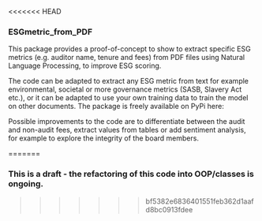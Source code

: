 <<<<<<< HEAD
### ESGmetric_from_PDF 

This package provides a proof-of-concept to show to extract specific ESG metrics (e.g. auditor name, tenure and fees) from PDF files using Natural Language Processing, to improve ESG scoring. 

The code can be adapted to extract any ESG metric from text for example environmental, societal or more governance metrics (SASB, Slavery Act etc.), or it can be adapted to use your own training data to train the model on other documents.
The package is freely available on PyPi here: 

Possible improvements to the code are to differentiate between the audit and non-audit fees, extract values from tables or add sentiment analysis, for example to explore the integrity of the board members. 

=======
### This is a draft - the refactoring of this code into OOP/classes is ongoing.
>>>>>>> bf5382e6836401551feb362d1aafd8bc0913fdee
